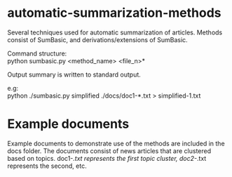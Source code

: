 # automatic-summarization-methods
Several techniques used for automatic summarization of articles. Methods consist of SumBasic, and derivations/extensions of SumBasic.

Command structure: <br />
python sumbasic.py <method_name> <file_n>*

Output summary is written to standard output.

e.g:<br />
python ./sumbasic.py simplified ./docs/doc1-*.txt > simplified-1.txt

# Example documents
Example documents to demonstrate use of the methods are included in the docs folder. The documents consist of news articles that are clustered based on topics. doc1-*.txt represents the first topic cluster, doc2-*.txt represents the second, etc.
